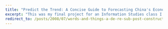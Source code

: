 ```yaml
---
title: "Predict the Trend: A Concise Guide to Forecasting China's Economy and Interest Rates"
excerpt: "This was my final project for an Information Studies class I took back in 2006 at UT-Austin. Our assignment was to transform information from one form to another, and I chose to perform this analysis of Deleuze and Guattari’s <i>A Thousand Plateaus</i>. I scanned and OCRed the entire book and did a visual frequency representation of certain words."
redirect_to: /posts/2008/07/words-and-things-a-de-re-sub-post-construction-of-rhizomatic-and-non-arborescent-stratum-in-deleuze-and-guattaris-a-thousand-plateaus/
---
```


